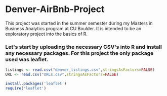 # Denver-AirBnb-Project
This project was started in the summer semester during my Masters in Business Analytics program at CU Boulder. It is intended to be an exploratory project into the basics of R.

### Let's start by uploading the necessary CSV's into R and install any necessary packages. For this project the only package used was leaflet.

``` r
listings <- read.csv("denver_listings.csv",stringsAsFactors=FALSE)
URL <- read.csv("URLs.csv",stringsAsFactors=FALSE)

install.packages('leaflet')
require('leaflet')
```
